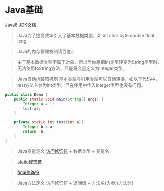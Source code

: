 # Java基础
[Java8 JDK文档](http://www.matools.com/api/java8)

>Java为了提高效率引入了基本数据类型，如 int char byte double float long

>Java的内存管理机制请百度:)

>由于基本数据类型不属于对象，所以当你想把int类型转变为String类型时，无法使用toString方法，只能将变量定义为Integer类型。

>Java自动拆装箱机制 基本类型与引用类型可以自动转换，如以下代码中，test方法入参为int类型，但在使用中传入Integer类型也没有问题。

~~~Java
public class Demo {
    public static void main(String[] args) {
        Integer a = 1;
        test(a);
    }

    private static int test(int a){
        Integer b = a;
        return  b;
    }
}
~~~
>Java变量定义 [访问修饰符](https://blog.csdn.net/qq_44013790/article/details/84984353) + 数据类型 + 变量名

>[static修饰符](https://baijiahao.baidu.com/s?id=1601254463089390982&wfr=spider&for=pc)

>[final修饰符](https://baijiahao.baidu.com/s?id=1601084106055683243&wfr=spider&for=pc)

>Java方法定义 访问修饰符 + 返回值 + 方法名(入参){方法体}

